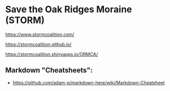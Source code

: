 # Save the Oak Ridges Moraine (STORM)

https://www.stormcoalition.com/

https://stormcoalition.github.io/

https://stormcoalition.shinyapps.io/ORMCA/

## Markdown "Cheatsheets":
- https://github.com/adam-p/markdown-here/wiki/Markdown-Cheatsheet

